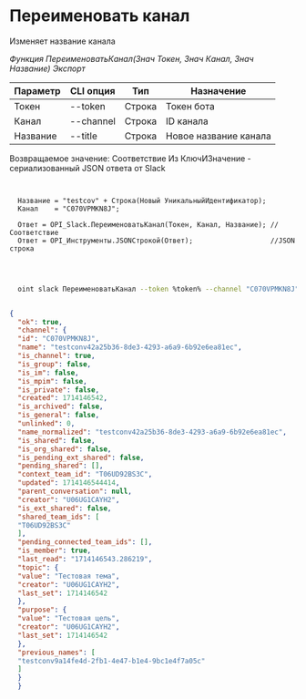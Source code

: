 ﻿---
sidebar_position: 13
---

# Переименовать канал
 Изменяет название канала


*Функция ПереименоватьКанал(Знач Токен, Знач Канал, Знач Название) Экспорт*

  | Параметр | CLI опция | Тип | Назначение |
  |-|-|-|-|
  | Токен | --token | Строка | Токен бота |
  | Канал | --channel | Строка | ID канала |
  | Название | --title | Строка | Новое название канала |

  
  Возвращаемое значение:   Соответствие Из КлючИЗначение - сериализованный JSON ответа от Slack

```bsl title="Пример кода"
	
  
  Название = "testcov" + Строка(Новый УникальныйИдентификатор);
  Канал    = "C070VPMKN8J";
  
  Ответ = OPI_Slack.ПереименоватьКанал(Токен, Канал, Название); //Соответствие
  Ответ = OPI_Инструменты.JSONСтрокой(Ответ);                   //JSON строка
  
	
```

```sh title="Пример команды CLI"
    
  oint slack ПереименоватьКанал --token %token% --channel "C070VPMKN8J" --title %title%

```


```json title="Результат"

{
  "ok": true,
  "channel": {
  "id": "C070VPMKN8J",
  "name": "testconv42a25b36-8de3-4293-a6a9-6b92e6ea81ec",
  "is_channel": true,
  "is_group": false,
  "is_im": false,
  "is_mpim": false,
  "is_private": false,
  "created": 1714146542,
  "is_archived": false,
  "is_general": false,
  "unlinked": 0,
  "name_normalized": "testconv42a25b36-8de3-4293-a6a9-6b92e6ea81ec",
  "is_shared": false,
  "is_org_shared": false,
  "is_pending_ext_shared": false,
  "pending_shared": [],
  "context_team_id": "T06UD92BS3C",
  "updated": 1714146544414,
  "parent_conversation": null,
  "creator": "U06UG1CAYH2",
  "is_ext_shared": false,
  "shared_team_ids": [
  "T06UD92BS3C"
  ],
  "pending_connected_team_ids": [],
  "is_member": true,
  "last_read": "1714146543.286219",
  "topic": {
  "value": "Тестовая тема",
  "creator": "U06UG1CAYH2",
  "last_set": 1714146542
  },
  "purpose": {
  "value": "Тестовая цель",
  "creator": "U06UG1CAYH2",
  "last_set": 1714146542
  },
  "previous_names": [
  "testconv9a14fe4d-2fb1-4e47-b1e4-9bc1e4f7a05c"
  ]
  }
  }

```
